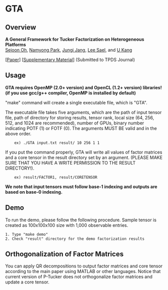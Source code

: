 # GTA

Overview
---------------

**A General Framework for Tucker Factorization on Heterogeneous Platforms**  
[Sejoon Oh](https://www.sejoonoh.com/), [Namyong Park](http://namyongpark.com/), [Jungi Jang](https://datalab.snu.ac.kr/~jkjang/), [Lee Sael](https://leesael.github.io/), and [U Kang](https://datalab.snu.ac.kr/~ukang/)

[[Paper](https://datalab.snu.ac.kr/GTA/paper.pdf)] [[Supplementary Material](https://datalab.snu.ac.kr/GTA/supple.pdf)] (Submitted to TPDS Journal)

Usage
---------------

**GTA requires OpenMP (2.0+ version) and OpenCL (1.2+ version) libraries! (if you use gcc/g++ compiler, OpenMP is installed by default)**

"make" command will create a single executable file, which is "GTA".

The executable file takes five arguments, which are the path of input tensor file, path of directory for storing results, tensor rank, local size (64, 256, 512, and 1024 are recommended), number of GPUs, binary number indicating POTF (1) or FOTF (0). The arguments MUST BE valid and in the above order.

		ex) ./GTA input.txt result/ 10 256 1 1

If you put the command properly, GTA will write all values of factor matrices and a core tensor in the result directory set by an argument. (PLEASE MAKE SURE THAT YOU HAVE A WRITE PERMISSION TO THE RESULT DIRECTORY!).

		ex) result/FACTOR1, result/CORETENSOR

**We note that input tensors must follow base-1 indexing and outputs are based on base-0 indexing.**

Demo
---------------
To run the demo, please follow the following procedure. Sample tensor is created as 100x100x100 size with 1,000 observable entries.

	1. Type "make demo"
	2. Check "result" directory for the demo factorization results
  
Orthogonalization of Factor Matrices
---------------

You can apply QR decompositions to output factor matrices and core tensor according to the main paper using MATLAB or other languages. Notice that current version of P-Tucker does not orthogonalize factor matrices and update a core tensor.
